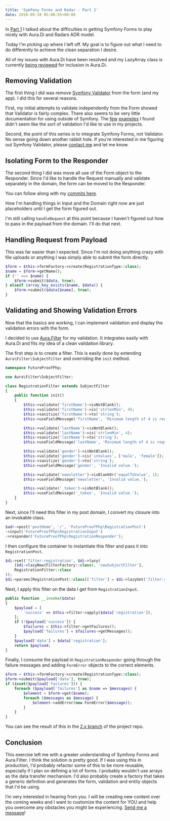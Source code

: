 ```yaml
---
title: 'Symfony Forms and Radar - Part 2'
date: 2016-09-28 05:00:55+00:00
---
```


In [Part 1](/symfony-forms-radar/) I talked about the difficulties in getting Symfony Forms to play nicely with Aura.Di and Radars ADR model.

Today I'm picking up where I left off. My goal is to figure out what I need to do differently to achieve the clean separation I desire.

All of my issues with Aura.Di have been resolved and my LazyArray class is currently [being reviewed](https://github.com/auraphp/Aura.Di/pull/138) for inclusion in Aura.Di.

## Removing Validation

The first thing I did was remove [Symfony Validator](http://symfony.com/components/Validator) from the form (and my app). I did this for several reasons.

First, my initial attempts to validate independently from the Form showed that Validator is fairly complex. There also seems to be very little documentation for using outside of Symfony. The [few](https://blog.tinned-software.net/using-the-symfony-validator-as-a-standalone-component/) [examples](https://gist.github.com/chrisguitarguy/2b27669a2e8d84d948ff) I found didn't seem like the sort of validation I'd like to use in my projects.

Second, the point of this series is to integrate Symfony Forms, not Validator. No sense going down another rabbit hole. If you're interested in me figuring out Symfony Validator, please [contact me](/contact/) and let me know.

## Isolating Form to the Responder

The second thing I did was move all use of the Form object to the Responder. Since I'd like to handle the Request manually and validate separately in the domain, the form can be moved to the Responder.

You can follow along with my [commits here](https://github.com/futureproofphp/symfony-forms-radar/commit/2ed2da998c9084bff97c647d2cf158a9903b5d70).

How I'm handling things in Input and the Domain right now are just placeholders until I get the form figured out.

I'm still calling `handleRequest` at this point because I haven't figured out how to pass in the payload from the domain. I'll do that next.

## Handling Request from Payload

This was far easier than I expected. Since I'm not doing anything crazy with file uploads or anything I was simply able to submit the form directly.

```php
$form = $this->formFactory->create(RegistrationType::class);
$name = $form->getName();
if ('' === $name) {
    $form->submit($data, true);
} elseif (array_key_exists($name, $data)) {
    $form->submit($data[$name], true);
}
```

## Validating and Showing Validation Errors

Now that the basics are working, I can implement validation and display the validation errors with the form.

I decided to use [Aura.Filter](https://github.com/auraphp/Aura.Filter) for my validation. It integrates easily with Aura.Di and fits my idea of a clean validation library.

The first step is to create a filter. This is easily done by extending `Aura\Filter\SubjectFilter` and overriding the `init` method.

```php
namespace FutureProofPhp;

use Aura\Filter\SubjectFilter;

class RegistrationFilter extends SubjectFilter
{
    public function init()
    {
        $this->validate('firstName')->isNotBlank();
        $this->validate('firstName')->is('strlenMin', 4);
        $this->sanitize('firstName')->to('string');
        $this->useFieldMessage('firstName', 'Minimum length of 4 is required.');

        $this->validate('lastName')->isNotBlank();
        $this->validate('lastName')->is('strlenMin', 4);
        $this->sanitize('lastName')->to('string');
        $this->useFieldMessage('lastName', 'Minimum length of 4 is required.');

        $this->validate('gender')->isNotBlank();
        $this->validate('gender')->is('inValues', ['male', 'female']);
        $this->sanitize('gender')->to('string');
        $this->useFieldMessage('gender', 'Invalid value.');

        $this->validate('newsletter')->isBlankOr('equalToValue', 1);
        $this->useFieldMessage('newsletter', 'Invalid value.');

        $this->validate('_token')->isNotBlank();
        $this->useFieldMessage('_token', 'Invalid value.');
    }
}
```

Next, since I'll need this filter in my post domain, I convert my closure into an invokable class.

```php
$adr->post('postHome', '/', 'FutureProofPhp\RegistrationPost')
->input('FutureProofPhp\RegistrationInput')
->responder('FutureProofPhp\RegistrationResponder');
```

I then configure the container to instantiate this filter and pass it into `RegistrationPost`.

```php
$di->set('filter:registration', $di->lazy(
    [$di->lazyNew(FilterFactory::class), 'newSubjectFilter'],
    RegistrationFilter::class
));
$di->params[RegistrationPost::class]['filter'] = $di->lazyGet('filter:registration');
```

Next, I apply this filter on the data I get from `RegistrationInput`.

```php
public function __invoke($data)
{
    $payload = [
        'success' => $this->filter->apply($data['registration']),
    ];
    if (!$payload['success']) {
        $failures = $this->filter->getFailures();
        $payload['failures'] = $failures->getMessages();
    }
    $payload['data'] = $data['registration'];
    return $payload;
}
```

Finally, I consume the payload in `RegistrationResponder` going through the failure messages and adding `FormError` objects to the correct elements.

```php
$form = $this->formFactory->create(RegistrationType::class);
$form->submit($payload['data'], true);
if (isset($payload['failures'])) {
    foreach ($payload['failures'] as $name => $messages) {
        $element = $form->get($name);
        foreach ($messages as $message) {
            $element->addError(new FormError($message));
        }
    }
}
```

You can see the result of this in the [2.x branch](https://github.com/futureproofphp/symfony-forms-radar/tree/2.x) of the project repo.

## Conclusion

This exercise left me with a greater understanding of Symfony Forms and Aura.Filter. I think the solution is pretty good. If I was using this in production, I'd probably refactor some of this to be more reusable, especially if I plan on defining a lot of forms. I probably wouldn't use arrays as the data transfer mechanism. I'd also probably create a factory that takes a generic definition and generates the form, validation and entity objects that I'd be using.

I’m very interested in hearing from you. I will be creating new content over the coming weeks and I want to customize the content for YOU and help you overcome any obstacles you might be experiencing. [Send me a message](/contact/)!
